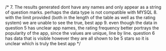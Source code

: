 /* 7. The results generated dont have any names and only appear as a string of question marks. perhaps the data type is not compatible with MYSQL
8. with the limit provided (both in the length of the table as well as the rating system) we are unable to see the true, best app
9. even though the data in question 5 has unclear app names, the rating frequency better portrays the popularity of the app, since the values are unique, line by line. 
question 6 has data that is visible however they are all shown to be 5 stars so it is unclear which is truly the best app */ 

